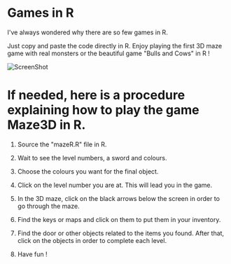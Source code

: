 # Games in R
I've always wondered why there are so few games in R.

Just copy and paste the code directly in R. Enjoy playing the first 3D maze game with real monsters or the beautiful game "Bulls and Cows" in R !

![ScreenShot](MazeR_BullsAndCows.gif)

# If needed, here is a procedure explaining how to play the game Maze3D in R.

1. Source the "mazeR.R" file in R.

2. Wait to see the level numbers, a sword and colours.

3. Choose the colours you want for the final object.

3. Click on the level number you are at. This will lead you in the game.

4. In the 3D maze, click on the black arrows below the screen in order to go through the maze.

5. Find the keys or maps and click on them to put them in your inventory.

6. Find the door or other objects related to the items you found. After that, click on the objects in order to complete each level.

7. Have fun !
